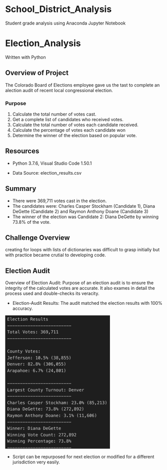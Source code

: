 # School_District_Analysis
Student grade analysis using Anaconda Jupyter Notebook

# Election_Analysis
Written with Python

## Overview of Project

The Colorado Board of Elections employee gave us the tast to complete an alection audit of recent local congressional election.

### Purpose
1.  Calculate the total number of votes cast.
2.  Get a complete list of candidates who received votes.
3.  Calculate the total number of votes each candidate received.
4.  Calculate the percentage of votes each candidate won
5.  Determine the winner of the election based on popular vote.


## Resources

* Python 3.7.6, Visual Studio Code 1.50.1

* Data Source:  election_results.csv

## Summary
* There were 369,711 votes cast in the election.
* The candidates were:  Charles Casper Stockham (Candidate 1), Diana DeGette (Candidate 2) and Raymon Anthony Doane (Candidate 3)
* The winner of the election was Candidate 2:  Diana DeGette by winning 73.8% of the vote.

## Challenge Overview
creating for loops with lists of dictionaries was difficult to grasp initially but with practice became crutial to developing code.

## Election Audit

Overview of Election Audit: Purpose of an election audit is to ensure the integrity of the calculated votes are accurate.  It also exames in detail the process used and double-checks its veracity.

* Election-Audit Results: The audit matched the election results with 100% accuracy.

![Election Results](https://github.com/basecipher/Election_Analysis/blob/main/Election%20Results.png)

* Script can be repurposed for next election or modified for a different jurisdiction very easily.
